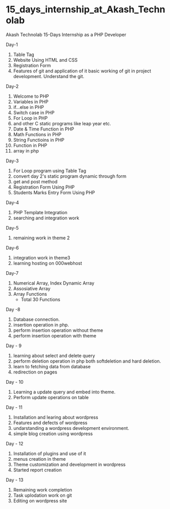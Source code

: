 # 15_days_internship_at_Akash_Technolab
Akash Technolab 15-Days Internship as a PHP Developer

Day-1

 1. Table Tag     
 2. Website Using HTML and CSS
 3. Registration Form
 4. Features of git and application of it basic working of git in project development. Understand the git.


Day-2

 1. Welcome to PHP 
 2. Variables in PHP 
 3. if...else in PHP 
 4. Switch case in PHP 
 5. For Loop in PHP 
 6. and other C static programs like leap year etc. 
 7. Date & Time Function in PHP 
 8. Math Functions in PHP
 9. String Functioins in PHP
 10. Function in PHP
 11. array in php

Day-3

 1. For Loop program using Table Tag 
 2. convert day 2's static program dynamic through form
 3. get and post method
 4. Registration Form Using PHP 
 5. Students Marks Entry Form Using PHP 
 
 
Day-4

 1. PHP Template Integration
 2. searching and integration work
 
Day-5

1. remaining work in theme 2

Day-6
1. integration work in theme3
2. learning hosting on 000webhost

Day-7

 1. Numerical Array, Index Dynamic Array
 2. Assosiative Array
 3. Array Functions
      - Total 30 Functions

Day -8 

 1. Database connection.
 2. insertion operation in php.
 3. perform insertion operation without theme
 4. perform insertion operation with theme

Day - 9
 1. learning about select and delete query
 2. perform deletion operation in php both softdeletion and hard deletion.
 3. learn to fetching data from database
 4. redirection on pages

Day - 10 
 1. Learning a update query and embed into theme.
 2. Perform update operations on table 

Day - 11
1. Installation and learing about wordpress
2. Features and defects of wordpress
3. undarstanding a wordpress development environment.
4. simple blog creation using wordpress

Day - 12
1. Installation of plugins and use of it
2. menus creation in theme
3. Theme customization and development in wordpress 
4. Started report creation 


Day - 13 

1. Remaining work completion 
2. Task uplodation work on git
3. Editing on wordpress site 
